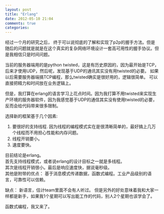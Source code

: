 ```yaml
---
layout: post
title: "Erlang"
date: 2012-05-10 21:04
comments: true
categories: 
---
```

经过一个月的研究之后， 终于可以说彻底的了解和实现了p2p的握手方法。但是随后的问题就是就是在这个真实的复杂网络环境设计一套高可用性的握手协议。但是我相信只是时间问题。

当前的服务器端用的是python twisted，这是有历史原因的，因为最开始是TCP，后来才使用UDP，然后呢，发现基于UDP的通讯其实没有用twisted的必要。 如果以后需要服务器端搞TCP编程，那么twisted确实是很好用的，逻辑很简单。 可以直接把精力和时间放在业务逻辑上。  

但是，我打算在erlang的语言学习上花点时间。因为我打算不用twisted来实现生产环境的服务器软件，因为我感觉基于UDP的通信其实没有使用twisted的必要，反而会给代码带来很多限制。    

选择新的框架基于几个因素:  
1.  要很好的支持线程. 因为线程的编程模式实在是很清晰简单的，最好搞上几万个线程而不用担心性能和内存问题。    
2.  线程开销要小。    
3.  速度要快。    

目前结论是erlang。  
首先支持线程模式，或者说erlang的设计目标之一就是多线程。   
其次是线程开销很小。最后是响应速度快，据说毫秒级。  
其他是附带的优点： 基于消息模式传递数据，函数式编程。工业产品级别的语言，可靠性可以信赖。

缺点： 新语言，估计team里面不会有人听过。 但是另外的好处意味着我和大家一样都是新手，如果我1个星期可以写出能工作的代码，别人2个星期也该学会了。

函数式编程，我又来了。